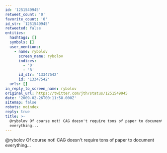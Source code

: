 ```yaml
---
id: '1251549945'
retweet_count: '0'
favorite_count: '0'
id_str: '1251549945'
retweeted: false
entities:
  hashtags: []
  symbols: []
  user_mentions:
    - name: rybolov
      screen_name: rybolov
      indices:
        - '0'
        - '8'
      id_str: '13347542'
      id: '13347542'
  urls: []
in_reply_to_screen_name: rybolov
original_url: https://twitter.com/jth/status/1251549945
date: '2009-02-26T00:11:58.000Z'
sitemap: false
robots: noindex
reply: true
title: >-
  @rybolov Of course not! CAG doesn't require tons of paper to document
  everything...
---
```


@rybolov Of course not! CAG doesn't require tons of paper to document everything...
